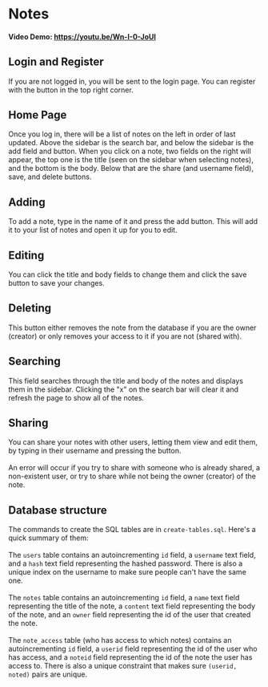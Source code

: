 # Notes
#### Video Demo: https://youtu.be/Wn-I-0-JoUI
## Login and Register
If you are not logged in, you will be sent to the login page. You can register with the button in the top right corner.
## Home Page
Once you log in, there will be a list of notes on the left in order of last updated. Above the sidebar is the search bar, and below the sidebar is the add field and button. When you click on a note, two fields on the right will appear, the top one is the title (seen on the sidebar when selecting notes), and the bottom is the body. Below that are the share (and username field), save, and delete buttons.
## Adding
To add a note, type in the name of it and press the add button. This will add it to your list of notes and open it up for you to edit.
## Editing
You can click the title and body fields to change them and click the save button to save your changes.
## Deleting
This button either removes the note from the database if you are the owner (creator) or only removes your access to it if you are not (shared with).
## Searching
This field searches through the title and body of the notes and displays them in the sidebar. Clicking the "x" on the search bar will clear it and refresh the page to show all of the notes.
## Sharing
You can share your notes with other users, letting them view and edit them, by typing in their username and pressing the button.
<br><br>
An error will occur if you try to share with someone who is already shared, a non-existent user, or try to share while not being the owner (creator) of the note.
## Database structure
The commands to create the SQL tables are in `create-tables.sql`. Here's a quick summary of them:
<br><br>
The `users` table contains an autoincrementing `id` field, a `username` text field, and a `hash` text field representing the hashed password. There is also a unique index on the username to make sure people can't have the same one.
<br><br>
The `notes` table contains an autoincrementing `id` field, a `name` text field representing the title of the note, a `content` text field representing the body of the note, and an `owner` field representing the id of the user that created the note.
<br><br>
The `note_access` table (who has access to which notes) contains an autoincrementing `id` field, a `userid` field representing the id of the user who has access, and a `noteid` field representing the id of the note the user has access to. There is also a unique constraint that makes sure `(userid, noted)` pairs are unique.
